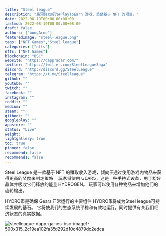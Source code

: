 ```yaml
---
title: "Steel league"
description: "最预算友好的#PlayToEarn 游戏，奖励基于 NFT 的项目。"
date: 2022-08-19T00:00:00+08:00
lastmod: 2022-08-19T00:00:00+08:00
draft: false
authors: ["boogArno"]
featuredImage: "steel-league.png"
tags: ["NFT Games","Steel league"]
categories: ["nfts"]
nfts: ["NFT Games"]
blockchain: "BSC"
website: "https://dappradar.com/"
twitter: "https://twitter.com/SteelLeagueSaga"
discord: "http://discord.gg/SteelLeague"
telegram: "https://t.me/Steelleague"
github: ""
youtube: ""
twitch: ""
facebook: ""
instagram: ""
reddit: ""
medium: ""
steam: ""
gitbook: ""
googleplay: ""
appstore: ""
status: "Live"
weight: 
lightgallery: true
toc: true
pinned: false
recommend: false
recommend1: false
---
```

Steel League 是一款基于 NFT 的赚取收入游戏，倾向于通过使用游戏内物品来获得更高的奖励来制定策略！
玩家将使用 GEARS，这是一种手持式设备，用于粉碎晶体并吸收它们释放的能量 HYDROGEN。
玩家可以使用各种物品来增加他们的齿轮输出。

HYDRO币是确保 Gears 正常运行的主要组件 HYDRO币将成为Steel league可持续发展的基石。 它将使我们的生态系统平稳和有效地运行，同时提供有关我们经济状态的真实数据。

![steelleague-dapp-games-bsc-image1-500x315_2c19ea102fa35d292d10c4879dc2edca](\steelleague-dapp-games-bsc-image1-500x315_2c19ea102fa35d292d10c4879dc2edca.png)